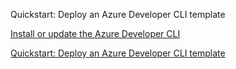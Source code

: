 Quickstart: Deploy an Azure Developer CLI template

[Install or update the Azure Developer CLI](https://learn.microsoft.com/en-us/azure/developer/azure-developer-cli/install-azd?tabs=winget-windows%2Cbrew-mac%2Cscript-linux)

[Quickstart: Deploy an Azure Developer CLI template](https://learn.microsoft.com/en-us/azure/developer/azure-developer-cli/get-started?tabs=localinstall&pivots=programming-language-python)